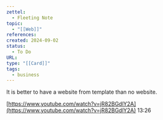 ```yaml
---
zettel:
  - Fleeting Note
topic:
  - "[[Web]]"
references: 
created: 2024-09-02
status:
  - To Do
URL: 
type: "[[Card]]"
tags:
  - business
---
```

It is better to have a website from template than no website.

[https://www.youtube.com/watch?v=jR82BGdlY2A](https://www.youtube.com/watch?v=jR82BGdlY2A) 13:26
